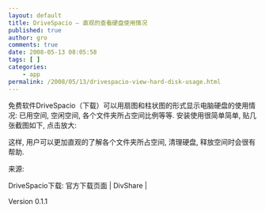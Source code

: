 ```yaml
---
layout: default
title: DriveSpacio – 直观的查看硬盘使用情况
published: true
author: gro
comments: true
date: 2008-05-13 08:05:58
tags: [ ]
categories:
    - app
permalink: /2008/05/13/drivespacio-view-hard-disk-usage.html
---
```

免费软件DriveSpacio（下载）可以用扇图和柱状图的形式显示电脑硬盘的使用情况: 已用空间, 空闲空间, 各个文件夹所占空间比例等等. 安装使用很简单简单, 贴几张截图如下, 点击放大:

[][1]

[][2]

这样, 用户可以更加直观的了解各个文件夹所占空间, 清理硬盘, 释放空间时会很有帮助.

来源: 

DriveSpacio下载: 官方下载页面 | DivShare |
  
Version 0.1.1

 [1]: http://www.divshare.com/download/4566885-cdc
 [2]: http://www.divshare.com/download/4566886-854